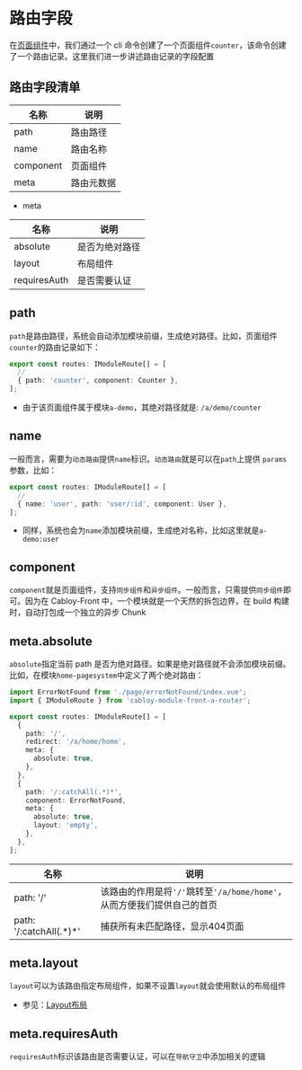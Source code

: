 # 路由字段

在[页面组件](../../essentials/component/page.md)中，我们通过一个 cli 命令创建了一个页面组件`counter`，该命令创建了一个路由记录。这里我们进一步讲述路由记录的字段配置

## 路由字段清单

| 名称      | 说明       |
| --------- | ---------- |
| path      | 路由路径   |
| name      | 路由名称   |
| component | 页面组件   |
| meta      | 路由元数据 |

- meta

| 名称         | 说明           |
| ------------ | -------------- |
| absolute     | 是否为绝对路径 |
| layout       | 布局组件       |
| requiresAuth | 是否需要认证   |

## path

`path`是路由路径，系统会自动添加模块前缀，生成绝对路径。比如，页面组件`counter`的路由记录如下：

```typescript
export const routes: IModuleRoute[] = [
  //
  { path: 'counter', component: Counter },
];
```

- 由于该页面组件属于模块`a-demo`，其绝对路径就是: `/a/demo/counter`

## name

一般而言，需要为`动态路由`提供`name`标识。`动态路由`就是可以在`path`上提供 `params`参数，比如：

```typescript
export const routes: IModuleRoute[] = [
  //
  { name: 'user', path: 'user/:id', component: User },
];
```

- 同样，系统也会为`name`添加模块前缀，生成绝对名称，比如这里就是`a-demo:user`

## component

`component`就是页面组件，支持`同步组件`和`异步组件`。一般而言，只需提供`同步组件`即可。因为在 Cabloy-Front 中，一个模块就是一个天然的拆包边界，在 build 构建时，自动打包成一个独立的异步 Chunk

## meta.absolute

`absolute`指定当前 path 是否为绝对路径。如果是绝对路径就不会添加模块前缀。比如，在模块`home-pagesystem`中定义了两个绝对路由：

```typescript
import ErrorNotFound from './page/errorNotFound/index.vue';
import { IModuleRoute } from 'cabloy-module-front-a-router';

export const routes: IModuleRoute[] = [
  {
    path: '/',
    redirect: '/a/home/home',
    meta: {
      absolute: true,
    },
  },
  {
    path: '/:catchAll(.*)*',
    component: ErrorNotFound,
    meta: {
      absolute: true,
      layout: 'empty',
    },
  },
];
```

| 名称                      | 说明                                                                    |
| ------------------------- | ----------------------------------------------------------------------- |
| path: '/'                 | 该路由的作用是将`'/'`跳转至`'/a/home/home'`，从而方便我们提供自己的首页 |
| path: '/:catchAll(.\*)\*' | 捕获所有未匹配路径，显示404页面                                         |

## meta.layout

`layout`可以为该路由指定布局组件，如果不设置`layout`就会使用默认的布局组件

- 参见：[Layout布局](../layout/introduction.md)

## meta.requiresAuth

`requiresAuth`标识该路由是否需要认证，可以在`导航守卫`中添加相关的逻辑
